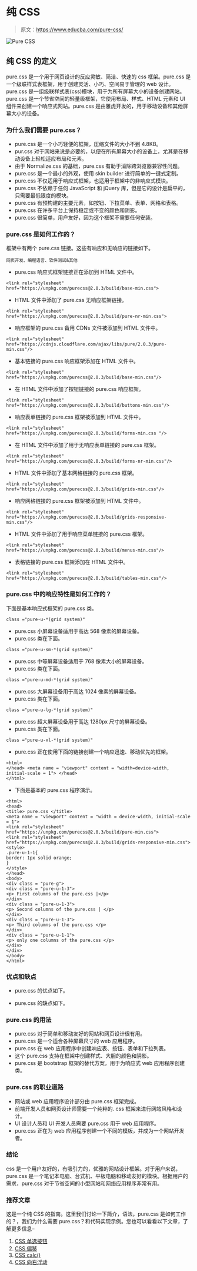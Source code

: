 # 纯 CSS

> 原文：<https://www.educba.com/pure-css/>

![Pure CSS](img/93cb4a047f5aa0ee8a1c842094190cee.png)



## 纯 CSS 的定义

pure.css 是一个用于网页设计的反应灵敏、简洁、快速的 css 框架。pure.css 是一个级联样式表框架，用于创建灵活、小巧、空间易于管理的 web 设计。pure.css 是一组级联样式表(css)模块，用于为所有屏幕大小的设备创建网站。pure.css 是一个节省空间的轻量级框架，它使用布局、样式、HTML 元素和 UI 组件来创建一个响应式网站。pure.css 是由雅虎开发的，用于移动设备和其他屏幕大小的设备。

### 为什么我们需要 pure.css？

*   pure.css 是一个小巧轻便的框架，压缩文件的大小不到 4.8KB。
*   pur.css 对于网站来说是必要的，以便在所有屏幕大小的设备上，尤其是在移动设备上轻松适应布局和元素。
*   由于 Normalize.css 的基础，pure.css 有助于消除跨浏览器兼容性问题。
*   pure.css 是一个最小的外观，使用 skin builder 进行简单的一键式定制。
*   pure.css 不仅适用于响应式框架，也适用于框架中的非响应式模块。
*   pure.css 不依赖于任何 JavaScript 和 jQuery 库，但是它的设计是扁平的，只需要最低限度的模块。
*   pure.css 有预构建的主要元素，如按钮、下拉菜单、表单、网格和表格。
*   pure.css 在许多平台上保持稳定或不变的颜色和阴影。
*   pure.css 很简单，用户友好，因为这个框架不需要任何安装。

### pure.css 是如何工作的？

框架中有两个 pure.css 链接。这些有响应和无响应的链接如下。

<small>网页开发、编程语言、软件测试&其他</small>

*   pure.css 响应式框架链接正在添加到 HTML 文件中。

```
<link rel="stylesheet" href="https://unpkg.com/purecss@2.0.3/build/base-min.css">
```

*   HTML 文件中添加了 pure.css 无响应框架链接。

```
<link rel="stylesheet" href="https://unpkg.com/purecss@2.0.3/build/pure-nr-min.css">
```

*   响应框架的 pure.css 备用 CDNs 文件被添加到 HTML 文件中。

```
<link rel="stylesheet" href="https://cdnjs.cloudflare.com/ajax/libs/pure/2.0.3/pure-min.css"/>
```

*   基本链接的 pure.css 响应框架添加在 HTML 文件中。

```
<link rel="stylesheet" href="https://unpkg.com/purecss@2.0.3/build/base-min.css"/>
```

*   在 HTML 文件中添加了按钮链接的 pure.css 响应框架。

```
<link rel="stylesheet" href="https://unpkg.com/purecss@2.0.3/build/buttons-min.css"/>
```

*   响应表单链接的 pure.css 框架被添加到 HTML 文件中。

```
<link rel="stylesheet" href="https://unpkg.com/purecss@2.0.3/build/forms-min.css "/>
```

*   在 HTML 文件中添加了用于无响应表单链接的 pure.css 框架。

```
<link rel="stylesheet" href="https://unpkg.com/purecss@2.0.3/build/forms-nr-min.css"/>
```

*   HTML 文件中添加了基本网格链接的 pure.css 框架。

```
<link rel="stylesheet" href="https://unpkg.com/purecss@2.0.3/build/grids-min.css"/>
```

*   响应网格链接的 pure.css 框架被添加到 HTML 文件中。

```
<link rel="stylesheet" href="https://unpkg.com/purecss@2.0.3/build/grids-responsive-min.css"/>
```

*   HTML 文件中添加了用于响应菜单链接的 pure.css 框架。

```
<link rel="stylesheet" href="https://unpkg.com/purecss@2.0.3/build/menus-min.css"/>
```

*   表格链接的 pure.css 框架添加在 HTML 文件中。

```
<link rel="stylesheet" href="https://unpkg.com/purecss@2.0.3/build/tables-min.css"/>
```

### pure.css 中的响应特性是如何工作的？

下面是基本响应式框架的 pure.css 类。

```
class ="pure-u-*(grid system)"
```

*   pure.css 小屏幕设备适用于高达 568 像素的屏幕设备。
*   pure.css 类在下面。

```
class ="pure-u-sm-*(grid system)"
```

*   pure.css 中等屏幕设备适用于 768 像素大小的屏幕设备。
*   pure.css 类在下面。

```
class ="pure-u-md-*(grid system)"
```

*   pure.css 大屏幕设备用于高达 1024 像素的屏幕设备。
*   pure.css 类在下面。

```
class ="pure-u-lg-*(grid system)"
```

*   pure.css 超大屏幕设备用于高达 1280px 尺寸的屏幕设备。
*   pure.css 类在下面。

```
class ="pure-u-xl-*(grid system)"
```

*   pure.css 正在使用下面的链接创建一个响应迅速、移动优先的框架。

```
<html>
</head> <meta name = "viewport" content = "width=device-width, initial-scale = 1"> </head>
</html>
```

*   下面是基本的 pure.css 程序演示。

```
<html>
<head>
<title> pure.css </title>
<meta name = "viewport" content = "width = device-width, initial-scale = 1">
<link rel="stylesheet" href="https://unpkg.com/purecss@2.0.3/build/pure-min.css">
<link rel="stylesheet" href="https://unpkg.com/purecss@2.0.3/build/grids-responsive-min.css">
<style>
.pure-u-1-1{
border: 1px solid orange;
}
</style>
</head>
<body>
<div class = "pure-g">
<div class = "pure-u-1-3">
<p> First columns of the pure.css |</p>
</div>
<div class = "pure-u-1-3">
<p> Second columns of the pure.css | </p>
</div>
<div class = "pure-u-1-3">
<p> Third columns of the pure.css </p>
</div>
<div class = "pure-u-1-1">
<p> only one columns of the pure.css </p>
</div>
</div>
</body>
</html>
```

### 优点和缺点

*   pure.css 的优点如下。

*   pure.css 的缺点如下。

### pure.css 的用法

*   pure.css 对于简单和移动友好的网站和网页设计很有用。
*   pure.css 是一个适合各种屏幕尺寸的 web 应用程序。
*   pure.css 在 web 应用程序中创建响应表、按钮、表单和下拉列表。
*   这个 pure.css 支持在框架中创建样式、大胆的颜色和阴影。
*   pure.css 是 bootstrap 框架的替代方案，用于为响应式 web 应用程序创建类。

### pure.css 的职业道路

*   网站或 web 应用程序设计部分由 pure.css 框架完成。
*   前端开发人员和网页设计师需要一个纯粹的. css 框架来进行网站风格和设计。
*   UI 设计人员和 UI 开发人员需要 pure.css 用于 web 应用程序。
*   pure.css 正在为 web 应用程序创建一个不同的模板，并成为一个网站开发者。

### 结论

css 是一个用户友好的，有吸引力的，优雅的网站设计框架。对于用户来说，pure.css 是一个笔记本电脑、台式机、平板电脑和移动友好的模块。根据用户的需求，pure.css 对于节省空间的小型网站和网络应用程序非常有用。

### 推荐文章

这是一个纯 CSS 的指南。这里我们讨论一下简介，语法，pure.css 是如何工作的？，我们为什么需要 pure.css？和代码实现示例。您也可以看看以下文章，了解更多信息–

1.  [CSS 单选按钮](https://www.educba.com/css-radio-button/)
2.  [CSS 偏移](https://www.educba.com/css-offset/)
3.  [CSS calc()](https://www.educba.com/css-calc/)
4.  [CSS 向右浮动](https://www.educba.com/css-float-right/)





